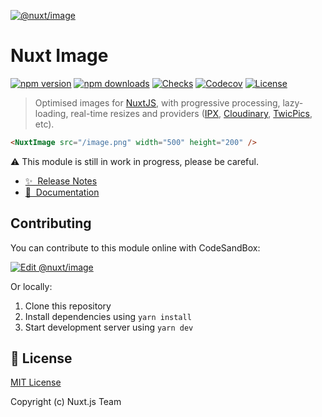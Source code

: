 [![@nuxt/image](https://image.nuxtjs.org/preview.png)](https://image.nuxtjs.org)

# Nuxt Image

[![npm version][npm-version-src]][npm-version-href]
[![npm downloads][npm-downloads-src]][npm-downloads-href]
[![Checks][checks-src]][checks-href]
[![Codecov][codecov-src]][codecov-href]
[![License][license-src]][license-href]

> Optimised images for [NuxtJS](https://nuxtjs.org), with progressive processing, lazy-loading, real-time resizes and providers ([IPX](https://github.com/nuxt-contrib/ipx), [Cloudinary](https://cloudinary.com), [TwicPics](https://www.twicpics.com/), etc).

```html
<NuxtImage src="/image.png" width="500" height="200" />
```

:warning: This module is still in work in progress, please be careful.

- [✨ &nbsp;Release Notes](https://image.nuxtjs.org/releases)
- [📖 &nbsp;Documentation](https://image.nuxtjs.org)

## Contributing

You can contribute to this module online with CodeSandBox:

[![Edit @nuxt/image](https://codesandbox.io/static/img/play-codesandbox.svg)](https://codesandbox.io/s/github/nuxt/image/tree/master/?fontsize=14&hidenavigation=1&theme=dark)

Or locally:

1. Clone this repository
2. Install dependencies using `yarn install`
3. Start development server using `yarn dev`

## 📑 License

[MIT License](./LICENSE)

Copyright (c) Nuxt.js Team

<!-- Badges -->
[npm-version-src]: https://flat.badgen.net/npm/v/@nuxt/image
[npm-version-href]: https://npmjs.com/package/@nuxt/image
[npm-downloads-src]: https://flat.badgen.net/npm/dm/@nuxt/image
[npm-downloads-href]: https://npmjs.com/package/@nuxt/image
[checks-src]: https://flat.badgen.net/github/checks/nuxt/image/master
[checks-href]: https://github.com/nuxt/image/actions
[codecov-src]: https://flat.badgen.net/codecov/c/github/nuxt/image
[codecov-href]: https://codecov.io/gh/nuxt/image
[license-src]: https://img.shields.io/npm/l/@nuxt/image.svg
[license-href]: https://npmjs.com/package/@nuxt/image
